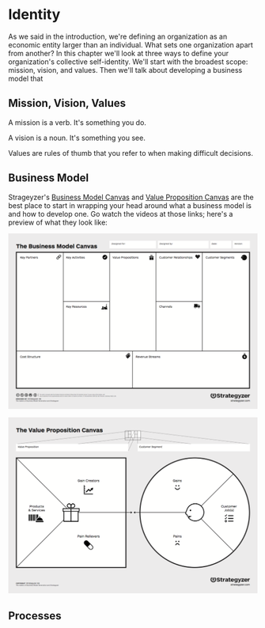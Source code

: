 # Identity

As we said in the introduction, we're defining an organization as an economic entity larger than an individual. What sets one organization apart from another? In this chapter we'll look at three ways to define your organization's collective self-identity. We'll start with the broadest scope: mission, vision, and values. Then we'll talk about developing a business model that 

## Mission, Vision, Values

A mission is a verb. It's something you do.

A vision is a noun. It's something you see.

Values are rules of thumb that you refer to when making difficult decisions.

## Business Model

Strageyzer's [Business Model Canvas](http://businessmodelgeneration.com/canvas/bmc) and [Value Proposition Canvas](http://businessmodelgeneration.com/canvas/vpc) are the best place to start in wrapping your head around what a business model is and how to develop one. Go watch the videos at those links; here's a preview of what they look like:

![The Business Model Canvas](the-business-model-canvas.png)

![The Value Proposition Canvas](the-value-proposition-canvas.png)

## Processes